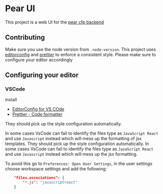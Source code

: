 # Pear UI

This project is a web UI for the [pear cfp backend](https://github.com/ScalaIO/pear)

## Contributing

Make sure you use the node version from `.node-version`.
This project uses [editorconfig](https://editorconfig.org/) and [prettier](https://prettier.io/) to enforce a consistent style. Please make sure to configure your editor accordingly


## Configuring your editor
### VSCode
install
* [EditorConfig for VS COde](https://marketplace.visualstudio.com/items?itemName=EditorConfig.EditorConfig)
* [Prettier - Code formatter](https://marketplace.visualstudio.com/items?itemName=esbenp.prettier-vscode)

They should pick up the style configuration automatically.

In some cases VsCode can fail to identify the files type as `JavaScript React` and use `Javascript` instead which will mess up the formatting of jsx templates.
They should pick up the style configuration automatically. In some cases VsCode can fail to identify the files type as `JavaScript React` and use `Javascript` instead which will mess up the jsx formatting.

To avoid this go to `Preferences: Open User Settings`, in the user settings choose workspace settings and add the following:
```json
    "files.associations": {
        "*.js": "javascriptreact"
    }
```
